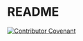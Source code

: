 # README

[![Contributor Covenant](https://img.shields.io/badge/Contributor%20Covenant-1.4-4baaaa.svg)](code_of_conduct.md)
